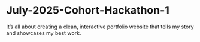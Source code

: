 # July-2025-Cohort-Hackathon-1
It’s all about creating a clean, interactive portfolio website that tells my story and showcases my best work.

